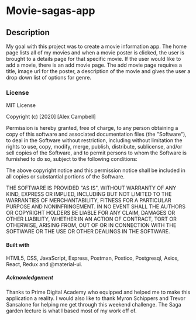 # Movie-sagas-app

## Description

My goal with this project was to create a movie information app. The home page lists all of my movies and when a movie poster is clicked, the user is brought to a details page for that specific movie. If the user would like to add a movie, there is an add movie page. The add movie page requires a title, image url for the poster, a description of the movie and gives the user a drop down list of options for genre.

### License

MIT License

Copyright (c) [2020] [Alex Campbell]

Permission is hereby granted, free of charge, to any person obtaining a copy
of this software and associated documentation files (the "Software"), to deal
in the Software without restriction, including without limitation the rights
to use, copy, modify, merge, publish, distribute, sublicense, and/or sell
copies of the Software, and to permit persons to whom the Software is
furnished to do so, subject to the following conditions:

The above copyright notice and this permission notice shall be included in all
copies or substantial portions of the Software.

THE SOFTWARE IS PROVIDED "AS IS", WITHOUT WARRANTY OF ANY KIND, EXPRESS OR
IMPLIED, INCLUDING BUT NOT LIMITED TO THE WARRANTIES OF MERCHANTABILITY,
FITNESS FOR A PARTICULAR PURPOSE AND NONINFRINGEMENT. IN NO EVENT SHALL THE
AUTHORS OR COPYRIGHT HOLDERS BE LIABLE FOR ANY CLAIM, DAMAGES OR OTHER
LIABILITY, WHETHER IN AN ACTION OF CONTRACT, TORT OR OTHERWISE, ARISING FROM,
OUT OF OR IN CONNECTION WITH THE SOFTWARE OR THE USE OR OTHER DEALINGS IN THE
SOFTWARE.

#### Built with

HTML5, CSS, JavaScript, Express, Postman, Postico, Postgresql, Axios, React, Redux and @material-ui.

##### Acknowledgement

Thanks to Prime Digital Academy who equipped and helped me to make this application a reality. I would also like to thank Myron Schippers and Trevor Sansalone for helping me get through this weekend challenge. The Saga garden lecture is what I based most of my work off of.
